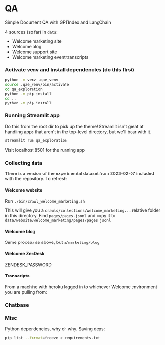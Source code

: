 # QA

Simple Document QA with GPTIndex and LangChain

4 sources (so far) in `data`:

- Welcome marketing site
- Welcome blog
- Welcome support site
- Welcome marketing event transcripts

### Activate venv and install dependencies (do this first)

```bash
python -m venv .qae_venv
source .qae_venv/bin/activate
cd qa_exploration
python -m pip install
cd ..
python -m pip install
```

### Running Streamlit app

Do this from the root dir to pick up the theme! Streamlit isn't great at handling apps that aren't in the top-level directory, but we'll bear with it.

```bash
streamlit run qa_exploration
```

Visit localhost:8501 for the running app

### Collecting data

There is a version of the experimental dataset from 2023-02-07 included with the repository. To refresh:

#### Welcome website

Run `./bin/crawl_welcome_marketing.sh`

This will give you a `crawls/collections/welcome_marketing...` relative folder in this directory. Find `pages/pages.jsonl` and copy it to `data/website/welcome_marketing/pages/pages.jsonl`

#### Welcome blog

Same process as above, but `s/marketing/blog`

#### Welcome ZenDesk

ZENDESK_PASSWORD


#### Transcripts

From a machine with heroku logged in to whichever Welcome environment you are pulling from:



### Chatbase

### Misc

Python dependencies, why oh why. Saving deps:

```bash
pip list --format=freeze > requirements.txt
```

